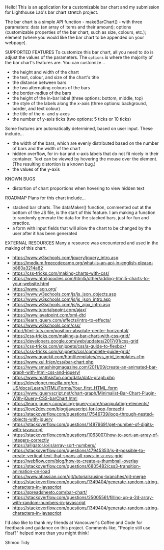 Hello! This is an application for a customizable bar chart and my submission for Lighthouse Lab's bar chart stretch project.

The bar chart is a simple API function - makeBarChart() - with three paramaters: data (an array of items and their amount); options (customizable properties of the bar chart, such as size, colours, etc.); element (where you would like the bar chart to be appended on your webpage).

SUPPORTED FEATURES
To customize this bar chart, all you need to do is adjust the values of the parameters. The `options` is where the majority of the bar chart's features are. You can customize...

* the height and width of the chart
* the text, colour, and size of the chart's title
* the distance between bars
* the two alternating colours of the bars
* the border-radius of the bars
* the height of the in-bar label (three options: bottom, middle, top)
* the style of the labels along the x-axis (three options: background, border, and text colour)
* the title of the x- and y-axes
* the number of y-axis ticks (two options: 5 ticks or 10 ticks)

Some features are automatically determined, based on user input. These include...

* the width of the bars, which are evenly distributed based on the number of bars and the width of the chart
* hidden overflow, for in-bar and x-axis labels that do not fit nicely in their container. Text can be viewed by hovering the mouse over the element. (The resulting distortion is a known bug.)
* the values of the y-axis

KNOWN BUGS

* distortion of chart proportions when hovering to view hidden text

ROADMAP
Plans for this chart include...

* stacked bar charts. The dataMaker() function, commented out at the bottom of the JS file, is the start of this feature. I am making a function to randomly generate the data for the stacked bars, just for fun and practice.
* a form with input fields that will allow the chart to be changed by the user after it has been generated

EXTERNAL RESOURCES
Many a resource was encountered and used in the making of this chart.
* https://www.w3schools.com/jquery/jquery_intro.asp
* https://medium.freecodecamp.org/what-is-an-api-in-english-please-b880a3214a82
* https://css-tricks.com/making-charts-with-css/
* https://www.htmlgoodies.com/html5/other/adding-html5-charts-to-your-website.html
* https://www.json.org/
* https://www.w3schools.com/js/js_json_objects.asp
* https://www.w3schools.com/js/js_json_intro.asp
* https://www.w3schools.com/js/js_ajax_intro.asp
* https://www.tutorialspoint.com/ajax/
* https://www.javatpoint.com/xml-dtd
* https://learn.jquery.com/effects/intro-to-effects/
* https://www.w3schools.com/css/
* http://html-tuts.com/position-absolute-center-horizontal/
* https://css-tricks.com/making-a-bar-chart-with-css-grid/
* https://developers.google.com/web/updates/2017/01/css-grid
* https://css-tricks.com/snippets/css/a-guide-to-flexbox/
* https://css-tricks.com/snippets/css/complete-guide-grid/
* https://www.quackit.com/html/templates/css_grid_templates.cfm
* https://www.xul.fr/en/css/bar-chart.php
* https://www.smashingmagazine.com/2011/09/create-an-animated-bar-graph-with-html-css-and-jquery/ 
* https://www.mathsisfun.com/data/data-graph.php
* https://developer.mozilla.org/en-US/docs/Learn/HTML/Forms/Your_first_HTML_form
* https://www.jqueryscript.net/chart-graph/Minimalist-Bar-Chart-Plugin-With-jQuery-CSS-barChart.html
* https://learn.jquery.com/using-jquery-core/manipulating-elements/
* https://love2dev.com/blog/javascript-for-loop-foreach/
* https://stackoverflow.com/questions/17546739/loop-through-nested-objects-with-jquery
* https://stackoverflow.com/questions/14879691/get-number-of-digits-with-javascript
* https://stackoverflow.com/questions/1063007/how-to-sort-an-array-of-integers-correctly
* https://alligator.io/js/array-sort-numbers/
* https://stackoverflow.com/questions/47945353/is-it-possible-to-create-vertical-text-that-spans-all-rows-in-a-css-grid
* https://webflow.com/blog/how-to-create-a-thumbnail-overlay 
* https://stackoverflow.com/questions/6805482/css3-transition-animation-on-load
* https://www.atlassian.com/git/tutorials/using-branches/git-merge
* https://stackoverflow.com/questions/1349404/generate-random-string-characters-in-javascript
* https://spreadsheeto.com/bar-chart/
* https://stackoverflow.com/questions/25005561/filling-up-a-2d-array-with-random-numbers-in-javascript
* https://stackoverflow.com/questions/1349404/generate-random-string-characters-in-javascript

I'd also like to thank my friends at Vancouver's Coffee and Code for feedback and guidance on this project. Comments like, "People still use float?" helped more than you might think!

Shmoo Tidy
